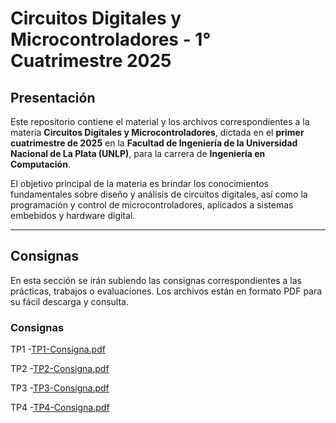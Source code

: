 # Circuitos Digitales y Microcontroladores - 1° Cuatrimestre 2025

## Presentación

Este repositorio contiene el material y los archivos correspondientes a la materia **Circuitos Digitales y Microcontroladores**, dictada en el **primer cuatrimestre de 2025** en la **Facultad de Ingeniería de la Universidad Nacional de La Plata (UNLP)**, para la carrera de **Ingeniería en Computación**.

El objetivo principal de la materia es brindar los conocimientos fundamentales sobre diseño y análisis de circuitos digitales, así como la programación y control de microcontroladores, aplicados a sistemas embebidos y hardware digital.

---

## Consignas

En esta sección se irán subiendo las consignas correspondientes a las prácticas, trabajos o evaluaciones. Los archivos están en formato PDF para su fácil descarga y consulta.

### Consignas
TP1
-[TP1-Consigna.pdf](https://github.com/user-attachments/files/21588534/TP1-Consigna.pdf)

TP2
-[TP2-Consigna.pdf](https://github.com/user-attachments/files/21588535/TP2-Consigna.pdf)

TP3
-[TP3-Consigna.pdf](https://github.com/user-attachments/files/21588539/TP3-Consigna.pdf)

TP4
-[TP4-Consigna.pdf](https://github.com/user-attachments/files/21588540/TP4-Consigna.pdf)


